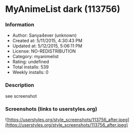 # MyAnimeList dark (113756)

### Information
- Author: Sanya4ever (unknown)
- Created at: 5/11/2015, 4:30:43 PM
- Updated at: 5/12/2015, 5:06:11 PM
- License: NO-REDISTRIBUTION
- Category: myanimelist
- Rating: undefined
- Total installs: 539
- Weekly installs: 0


### Description
see screenshot


### Screenshots (links to userstyles.org)
![https://userstyles.org/style_screenshots/113756_after.jpeg](https://userstyles.org/style_screenshots/113756_after.jpeg)


